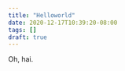 ```yaml
---
title: "Helloworld"
date: 2020-12-17T10:39:20-08:00
tags: []
draft: true
---
```


Oh, hai.

<!--more-->
